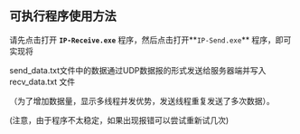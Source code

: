 ## 可执行程序使用方法

请先点击打开 **`IP-Receive.exe`** 程序，然后点击打开**`IP-Send.exe`** 程序，即可实现将

send_data.txt文件中的数据通过UDP数据报的形式发送给服务器端并写入 recv_data.txt 文件

（为了增加数据量，显示多线程并发优势，发送线程重复发送了多次数据）。

(注意，由于程序不太稳定，如果出现报错可以尝试重新试几次)

